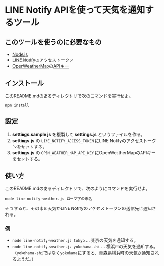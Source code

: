 # LINE Notify APIを使って天気を通知するツール

## このツールを使うのに必要なもの

* [Node.js](https://nodejs.org/)
* [LINE Notify](https://notify-bot.line.me/)のアクセストークン
* [OpenWeatherMap](https://openweathermap.org/)の[APIキー](https://openweathermap.org/appid)

## インストール

このREADME.mdのあるディレクトリで次のコマンドを実行せよ。

```
npm install
```

## 設定

1. **settings.sample.js** を複製して **settings.js** というファイルを作る。
1. **settings.js** の `LINE_NOTIFY_ACCESS_TOKEN` にLINE Notifyのアクセストークンをセットする。
1. **settings.js** の `OPEN_WEATHER_MAP_API_KEY` にOpenWeatherMapのAPIキーをセットする。

## 使い方

このREADME.mdのあるディレクトリで、次のようにコマンドを実行せよ。

```
node line-notify-weather.js ローマ字の市名
```

そうすると、その市の天気がLINE Notifyのアクセストークンの送信先に通知される。

### 例

* `node line-notify-weather.js tokyo` … 東京の天気を通知する。
* `node line-notify-weather.js yokohama-shi` … 横浜市の天気を通知する。（`yokohama-shi`ではなく`yokohama`にすると、青森県横浜町の天気が通知されるようだ。）
